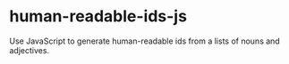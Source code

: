 human-readable-ids-js
=====================

Use JavaScript to generate human-readable ids from a lists of nouns and adjectives.
